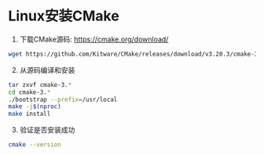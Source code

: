 # Linux安装CMake

1. 下载CMake源码: https://cmake.org/download/
```bash
wget https://github.com/Kitware/CMake/releases/download/v3.20.3/cmake-3.20.3.tar.gz
```
2. 从源码编译和安装
```bash
tar zxvf cmake-3.*
cd cmake-3.*
./bootstrap --prefix=/usr/local
make -j$(nproc)
make install
```
3. 验证是否安装成功
```bash
cmake --version
```